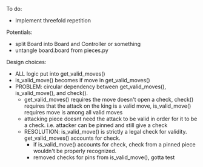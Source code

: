 To do:
 - Implement threefold repetition


Potentials:
 - split Board into Board and Controller or something
 - untangle board.board from pieces.py

Design choices:
 - ALL logic put into get_valid_moves()
 - is_valid_move() becomes if move in get_valid_moves()
 - PROBLEM: circular dependency between get_valid_moves(), is_valid_move(), and check().
    - get_valid_moves() requires the move doesn't open a check, check() requires that the attack on the king is a valid move, is_valid_move() requires move is among all valid moves
    - attacking piece doesnt need the attack to be valid in order for it to be a check. i.e. attacker can be pinned and still give a check
    - RESOLUTION: is_valid_move() is strictly a legal check for validity. get_valid_moves() accounts for check.
       - if is_valid_move() accounts for check, check from a pinned piece wouldn't be properly recognized.
       - removed checks for pins from is_valid_move(), gotta test

            
        
